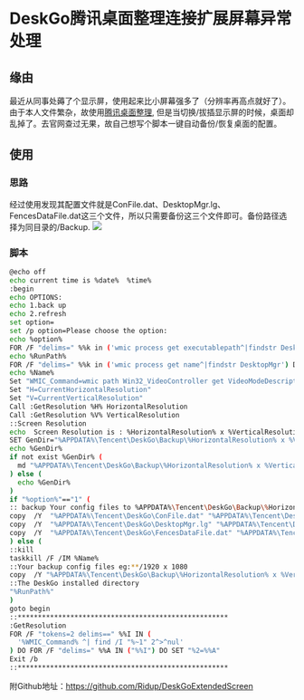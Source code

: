 # DeskGo腾讯桌面整理连接扩展屏幕异常处理

## 缘由

最近从同事处薅了个显示屏，使用起来比小屏幕强多了（分辨率再高点就好了）。  
由于本人文件繁杂，故使用[腾讯桌面整理](https://guanjia.qq.com/product/zmzl/), 但是当切换/拔插显示屏的时候，桌面却乱掉了。去官网查过无果，故自己想写个脚本一键自动备份/恢复桌面的配置。

## 使用

### 思路
经过使用发现其配置文件就是ConFile.dat、DesktopMgr.lg、FencesDataFile.dat这三个文件，所以只需要备份这三个文件即可。备份路径选择为同目录的/Backup.
![](https://cdn.jsdelivr.net/gh/ridup/PicGo-Images/blog/20210113105056.png)

### 脚本

``` BASH
@echo off
echo current time is %date%  %time%
:begin
echo OPTIONS:
echo 1.back up
echo 2.refresh
set option=
set /p option=Please choose the option:
echo %option%
FOR /F "delims=" %%k in ('wmic process get executablepath^|findstr DesktopMgr') DO SET RunPath=%%k
echo %RunPath%
FOR /F "delims=" %%k in ('wmic process get name^|findstr DesktopMgr') DO SET Name=%%k
echo %Name%
Set "WMIC_Command=wmic path Win32_VideoController get VideoModeDescription^,CurrentHorizontalResolution^,CurrentVerticalResolution /format:Value"
Set "H=CurrentHorizontalResolution"
Set "V=CurrentVerticalResolution"
Call :GetResolution %H% HorizontalResolution
Call :GetResolution %V% VerticalResolution
::Screen Resolution
echo  Screen Resolution is : %HorizontalResolution% x %VerticalResolution%
SET GenDir="%APPDATA%\Tencent\DeskGo\Backup\%HorizontalResolution% x %VerticalResolution%"
echo %GenDir%
if not exist %GenDir% (
  md "%APPDATA%\Tencent\DeskGo\Backup\%HorizontalResolution% x %VerticalResolution%"
) else (
  echo %GenDir%
)
if "%option%"=="1" (
:: backup Your config files to %APPDATA%\Tencent\DeskGo\Backup\%HorizontalResolution% x %VerticalResolution%
copy  /Y  "%APPDATA%\Tencent\DeskGo\ConFile.dat" "%APPDATA%\Tencent\DeskGo\Backup\%HorizontalResolution% x %VerticalResolution%\ConFile.dat"
copy  /Y  "%APPDATA%\Tencent\DeskGo\DesktopMgr.lg" "%APPDATA%\Tencent\DeskGo\Backup\%HorizontalResolution% x %VerticalResolution%\DesktopMgr.lg"
copy  /Y  "%APPDATA%\Tencent\DeskGo\FencesDataFile.dat" "%APPDATA%\Tencent\DeskGo\Backup\%HorizontalResolution% x %VerticalResolution%\FencesDataFile.dat"
) else (
::kill
taskkill /F /IM %Name%
::Your backup config files eg:**/1920 x 1080
copy  /Y "%APPDATA%\Tencent\DeskGo\Backup\%HorizontalResolution% x %VerticalResolution%" "%APPDATA%\Tencent\DeskGo"
::The DeskGo installed directory
"%RunPath%"
)
goto begin
::****************************************************
:GetResolution 
FOR /F "tokens=2 delims==" %%I IN (
  '%WMIC_Command% ^| find /I "%~1" 2^>^nul'
) DO FOR /F "delims=" %%A IN ("%%I") DO SET "%2=%%A"
Exit /b
::****************************************************
```

附Github地址：https://github.com/Ridup/DeskGoExtendedScreen


